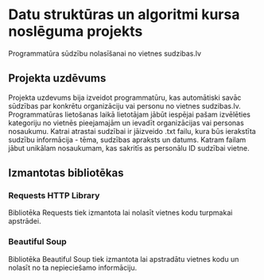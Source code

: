 # Datu struktūras un algoritmi kursa noslēguma projekts
Programmatūra sūdzību nolasīšanai no vietnes sudzibas.lv
## Projekta uzdēvums
Projekta uzdevums bija izveidot programmatūru, kas automātiski savāc sūdzības par konkrētu organizāciju vai personu no vietnes sudzibas.lv. Programmatūras lietošanas laikā lietotājam jābūt iespējai pašam izvēlēties kategoriju no vietnēs pieejamajām un ievadīt organizācijas vai personas nosaukumu. Katrai atrastai sudzībai ir jāizveido .txt failu, kura būs ierakstīta sudzību informācija - tēma, sudzības apraksts un datums. Katram failam jābut unikālam nosaukumam, kas sakritīs as personālu ID sudzībai vietne.
## Izmantotas bibliotēkas
### Requests HTTP Library
Bibliotēka Requests tiek izmantota lai nolasīt vietnes kodu turpmakai apstrādei.
### Beautiful Soup
Bibliotēka Beautiful Soup tiek izmantota lai apstradātu vietnes kodu un nolasīt no ta nepieciešamo informāciju.